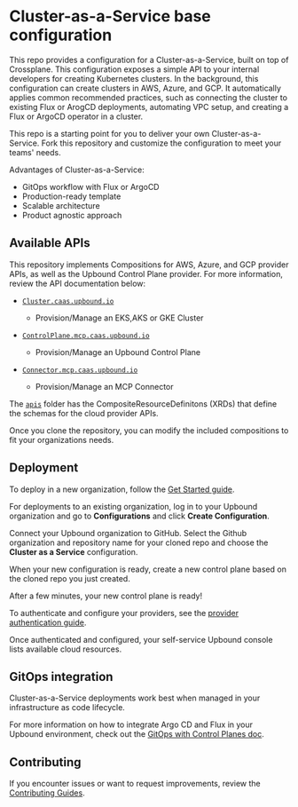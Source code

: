# Cluster-as-a-Service base configuration

This repo provides a configuration for a Cluster-as-a-Service, built on top of
Crossplane. This configuration exposes a simple API to your internal developers
for creating Kubernetes clusters. In the background, this configuration can create clusters in AWS, Azure, and GCP. It automatically applies common recommended practices, such as connecting the cluster to existing Flux or ArogCD deployments, automating VPC setup, and creating a Flux or ArgoCD operator in a cluster.

This repo is a starting point for you to deliver your own
Cluster-as-a-Service. Fork this repository and customize the configuration to
meet your teams' needs.

Advantages of Cluster-as-a-Service:

- GitOps workflow with Flux or ArgoCD
- Production-ready template
- Scalable architecture
- Product agnostic approach

## Available APIs

This repository implements Compositions for AWS, Azure, and GCP provider APIs, as well as the Upbound Control Plane provider. For more information, review the API documentation below:

- [`Cluster.caas.upbound.io`](https://marketplace.upbound.io/configurations/upbound/configuration-caas/latest/resources/caas.upbound.io/XCluster/v1alpha1) 
    - Provision/Manage an EKS,AKS or GKE Cluster

- [`ControlPlane.mcp.caas.upbound.io`](https://marketplace.upbound.io/configurations/upbound/configuration-caas/latest/resources/mcp.caas.upbound.io/XControlPlane/v1alpha1)  
    - Provision/Manage an Upbound Control Plane

- [`Connector.mcp.caas.upbound.io`](https://marketplace.upbound.io/configurations/upbound/configuration-caas/latest/resources/mcp.caas.upbound.io/XConnector/v1alpha1)
    - Provision/Manage an MCP Connector

The [`apis`](https://github.com/upbound/configuration-caas/tree/main/apis)
folder has the CompositeResourceDefinitons (XRDs) that define the schemas for
the cloud provider APIs. 

Once you clone the repository, you can modify the included compositions to fit your organizations needs. 
    
## Deployment

To deploy in a new organization, follow the [Get Started guide](https://docs.upbound.io/quickstart/).

For deployments to an existing organization, log in to your Upbound organization
and go to **Configurations** and click **Create Configuration**.

Connect your Upbound organization to GitHub. Select the Github organization and
repository name for your cloned repo and choose the **Cluster as a
Service** configuration.

When your new configuration is ready, create a new control plane based on the
cloned repo you just created.

After a few minutes, your new control plane is ready!

To authenticate and configure your providers, see the [provider authentication
guide](https://docs.upbound.io/providers/).

Once authenticated and configured, your self-service Upbound console lists
available cloud resources.

## GitOps integration

Cluster-as-a-Service deployments work best when managed in your infrastructure as code
lifecycle. 

For more information on how to integrate Argo CD and Flux in your Upbound
environment, check out the [GitOps with Control Planes doc](https://docs.upbound.io/mcp/gitops/).

## Contributing

If you encounter issues or want to request improvements, review the
[Contributing Guides](https://docs.crossplane.io/contribute/).
